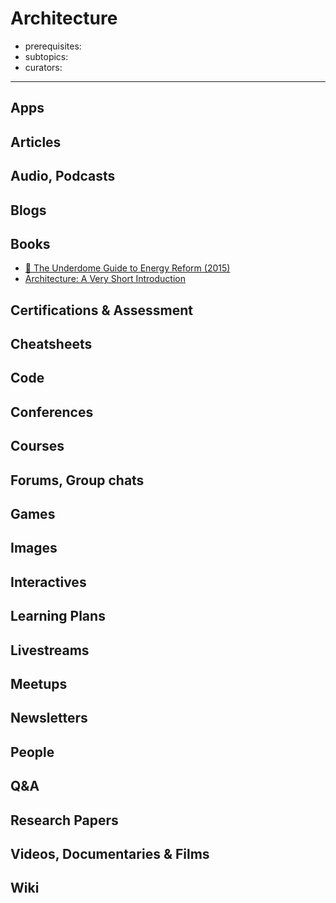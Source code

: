 # Architecture

- prerequisites:
- subtopics:
- curators:

------

## Apps


## Articles

## Audio, Podcasts

## Blogs

## Books
- [📕 The Underdome Guide to Energy Reform (2015)](https://www.amazon.com/Underdome-Guide-Energy-Reform/dp/1616893974)
- [Architecture: A Very Short Introduction](http://www.veryshortintroductions.com/abstract/10.1093/actrade/9780192801791.001.0001/actrade-9780192801791?rskey=MLPnxI&result=51)

## Certifications & Assessment

## Cheatsheets

## Code

## Conferences

## Courses

## Forums, Group chats

## Games

## Images

## Interactives

## Learning Plans

## Livestreams

## Meetups

## Newsletters

## People

## Q&A

## Research Papers

## Videos, Documentaries & Films

## Wiki
